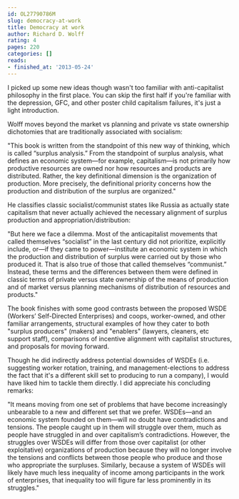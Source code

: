 ```yaml
---
id: OL27790786M
slug: democracy-at-work
title: Democracy at work
author: Richard D. Wolff
rating: 4
pages: 220
categories: []
reads:
- finished_at: '2013-05-24'
---
```

I picked up some new ideas though wasn't too familiar with anti-capitalist philosophy in the first place. You can skip the first half if you're familiar with the depression, GFC, and other poster child capitalism failures, it's just a light introduction.

Wolff moves beyond the market vs planning and private vs state ownership dichotomies that are traditionally associated with socialism:
 
"This book is written from the standpoint of this new way of thinking, which is called “surplus analysis.” From the standpoint of surplus analysis, what defines an economic system—for example, capitalism—is not primarily how productive resources are owned nor how resources and products are distributed. Rather, the key definitional dimension is the organization of production. More precisely, the definitional priority concerns how the production and distribution of the surplus are organized."

He classifies classic socialist/communist states like Russia as actually state capitalism that never actually achieved the necessary alignment of surplus production and appropriation/distribution:

"But here we face a dilemma. Most of the anticapitalist movements that called themselves “socialist” in the last century did not prioritize, explicitly include, or—if they came to power—institute an economic system in which the production and distribution of surplus were carried out by those who produced it. That is also true of those that called themselves “communist.” Instead, these terms and the differences between them were defined in classic terms of private versus state ownership of the means of production and of market versus planning mechanisms of distribution of resources and products."

The book finishes with some good contrasts between the proposed WSDE (Workers’ Self-Directed Enterprises) and coops, worker-owned, and other familiar arrangements, structural examples of how they cater to both "surplus producers" (makers) and "enablers" (lawyers, cleaners, etc support staff), comparisons of incentive alignment with capitalist structures, and proposals for moving forward.

Though he did indirectly address potential downsides of WSDEs (i.e. suggesting worker rotation, training, and management-elections to address the fact that it's a different skill set to producing to run a company), I would have liked him to tackle them directly. I did appreciate his concluding remarks:

"It means moving from one set of problems that have become increasingly unbearable to a new and different set that we prefer. WSDEs—and an economic system founded on them—will no doubt have contradictions and tensions. The people caught up in them will struggle over them, much as people have struggled in and over capitalism’s contradictions. However, the struggles over WSDEs will differ from those over capitalist (or other exploitative) organizations of production because they will no longer involve the tensions and conflicts between those people who produce and those who appropriate the surpluses. Similarly, because a system of WSDEs will likely have much less inequality of income among participants in the work of enterprises, that inequality too will figure far less prominently in its struggles."
